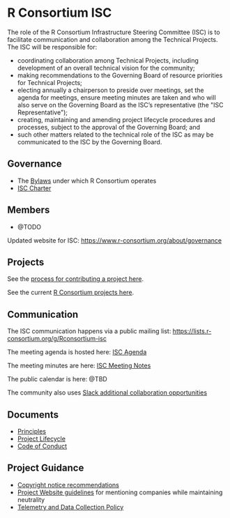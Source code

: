 # R Consortium ISC

The role of the R Consortium Infrastructure Steering Committee (ISC) is to facilitate communication and collaboration among the Technical Projects. The ISC will be responsible for:

- coordinating collaboration among Technical Projects, including development of an overall technical vision for the community;
- making recommendations to the Governing Board of resource priorities for Technical Projects;
- electing annually a chairperson to preside over meetings, set the agenda for meetings, ensure meeting minutes are taken and who will also serve on the Governing Board as the ISC’s representative (the "ISC Representative");
- creating, maintaining and amending project lifecycle procedures and processes, subject to the approval of the Governing Board; and
- such other matters related to the technical role of the ISC as may be communicated to the ISC by the Governing Board.

## Governance

* The [Bylaws](https://github.com/RConsortium/charter/blob/master/R-Consortium-Bylaws-1157174-v2-Approved-11.20.19.pdf) under which R Consortium operates
* [ISC Charter](https://github.com/RConsortium/isc/blob/master/R-Consortium-ISC-Charter-1157183-v2-Approved-11.20.19.pdf)

## Members

* @TODO

Updated website for ISC: https://www.r-consortium.org/about/governance

## Projects

See the [process for contributing a project here](https://github.com/RConsortium/isc/blob/master/PROJECT_LIFECYCLE.md).

See the current [R Consortium projects here](https://www.r-consortium.org/projects).

## Communication

The ISC communication happens via a public mailing list: https://lists.r-consortium.org/g/Rconsortium-isc

The meeting agenda is hosted here: [ISC Agenda](#tbd)

The meeting minutes are here: [ISC Meeting Notes](docs/#tbd)

The public calendar is here: @TBD

The community also uses [Slack additional collaboration opportunities](https://join.slack.com/t/rconsortium/shared_invite/zt-cmmt8p84-MSSL1fLZ1PQbGdW2eO5npw)

## Documents
* [Principles](PRINCIPLES.md)
* [Project Lifecycle](PROJECT_LIFECYCLE.md)
* [Code of Conduct](CODE_OF_CONDUCT.md)

## Project Guidance

* [Copyright notice recommendations](https://github.com/RConsortium/foundation/blob/master/copyright.md)
* [Project Website guidelines](https://github.com/RConsortium/foundation/blob/master/project-website-guidelines.md) for mentioning companies while maintaining neutrality
* [Telemetry and Data Collection Policy](https://www.linuxfoundation.org/telemetry-data-policy/)

